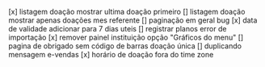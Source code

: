 [x] listagem doação mostrar ultima doação primeiro
[] listagem doação mostrar apenas doações mes referente
[] paginação em geral bug
[x] data de validade adicionar para 7 dias uteis
[] registrar planos error de importação
[x] remover painel instituição opção "Gráficos do menu"
[] pagina de obrigado sem código de barras doação única
[] duplicando mensagem e-vendas
[x] horário de doação fora do time zone